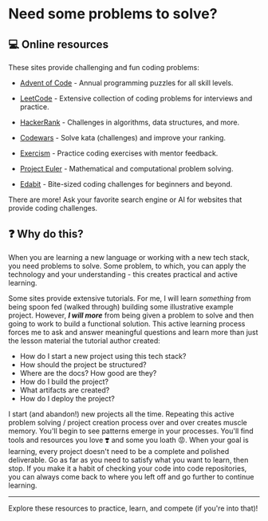 # Need some problems to solve?

## 💻 Online resources

These sites provide challenging and fun coding problems:

- [Advent of Code](https://adventofcode.com/) -
  Annual programming puzzles for all skill levels.

- [LeetCode](https://leetcode.com/) -
  Extensive collection of coding problems for interviews and practice.

- [HackerRank](https://www.hackerrank.com/domains/tutorials/10-days-of-javascript) -
  Challenges in algorithms, data structures, and more.

- [Codewars](https://www.codewars.com/) -
  Solve kata (challenges) and improve your ranking.

- [Exercism](https://exercism.org/) -
  Practice coding exercises with mentor feedback.

- [Project Euler](https://projecteuler.net/) -
  Mathematical and computational problem solving.

- [Edabit](https://edabit.com/challenges) -
  Bite-sized coding challenges for beginners and beyond.

There are more! Ask your favorite search engine or AI for websites that provide coding challenges.

## ❓ Why do this?

When you are learning a new language or working with a new tech stack, you need problems to solve. Some problem, to which, you can apply the technology and your understanding - this creates practical and active learning.

Some sites provide extensive tutorials. For me, I will learn _something_ from being spoon fed (walked through) building some illustrative example project. However, _**I will more**_ from being given a problem to solve and then going to work to build a functional solution. This active learning process forces me to ask and answer meaningful questions and learn more than just the lesson material the tutorial author created:

- How do I start a new project using this tech stack?
- How should the project be structured?
- Where are the docs? How good are they?
- How do I build the project?
- What artifacts are created?
- How do I deploy the project?

I start (and abandon!) new projects all the time. Repeating this active problem solving / project creation process over and over creates muscle memory. You'll begin to see patterns emerge in your processes. You'll find tools and resources you love ❣️ and some you loath 😡. When your goal is learning, every project doesn't need to be a complete and polished deliverable. Go as far as you need to satisfy what you want to learn, then stop. If you make it a habit of checking your code into code repositories, you can always come back to where you left off and go further to continue learning.

---

Explore these resources to practice, learn, and compete (if you're into that)!
